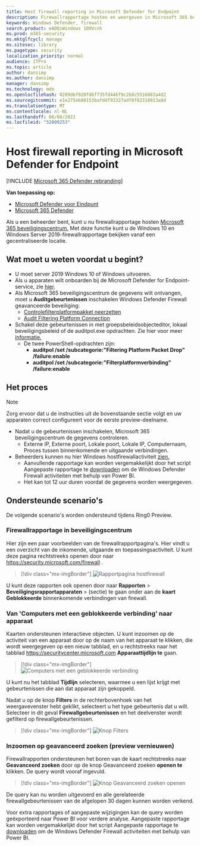 ```yaml
---
title: Host firewall reporting in Microsoft Defender for Endpoint
description: Firewallrapportage hosten en weergeven in Microsoft 365 beveiligingscentrum.
keywords: Windows Defender, firewall
search.product: eADQiWindows 10XVcnh
ms.prod: m365-security
ms.mktglfcycl: manage
ms.sitesec: library
ms.pagetype: security
localization_priority: normal
audience: ITPro
ms.topic: article
author: dansimp
ms.author: dansimp
manager: dansimp
ms.technology: mde
ms.openlocfilehash: 0289d6f920fd6ff35fd446f9c2b8c5516883a4d2
ms.sourcegitcommit: e1e275eb88153bafddf93327adf8f82318913a8d
ms.translationtype: MT
ms.contentlocale: nl-NL
ms.lasthandoff: 06/08/2021
ms.locfileid: "52809253"
---
```

# <a name="host-firewall-reporting-in-microsoft-defender-for-endpoint"></a>Host firewall reporting in Microsoft Defender for Endpoint

[!INCLUDE [Microsoft 365 Defender rebranding](../../includes/microsoft-defender.md)]

**Van toepassing op:**
- [Microsoft Defender voor Eindpunt](https://go.microsoft.com/fwlink/p/?linkid=2154037)
- [Microsoft 365 Defender](https://go.microsoft.com/fwlink/?linkid=2118804)

Als u een beheerder bent, kunt u nu firewallrapportage hosten [Microsoft 365 beveiligingscentrum.](https://security.microsoft.com) Met deze functie kunt u de Windows 10 en Windows Server 2019-firewallrapportage bekijken vanaf een gecentraliseerde locatie. 

## <a name="what-do-you-need-to-know-before-you-begin"></a>Wat moet u weten voordat u begint? 

- U moet server 2019 Windows 10 of Windows uitvoeren.
- Als u apparaten wilt onboarden bij de Microsoft Defender for Endpoint-service, zie [hier](onboard-configure.md). 
- Als Microsoft 365 beveiligingscentrum de gegevens wilt ontvangen, moet u **Auditgebeurtenissen** inschakelen Windows Defender Firewall geavanceerde beveiliging: 
    - [Controlefilterplatformpakket neerzetten](/windows/security/threat-protection/auditing/audit-filtering-platform-packet-drop)
    - [Audit Filtering Platform Connection](/windows/security/threat-protection/auditing/audit-filtering-platform-connection) 
- Schakel deze gebeurtenissen in met groepsbeleidsobjecteditor, lokaal beveiligingsbeleid of de auditpol.exe opdrachten. Zie hier voor meer [informatie.](/windows/win32/fwp/auditing-and-logging) 
    - De twee PowerShell-opdrachten zijn:
        - **auditpol /set /subcategorie:"Filtering Platform Packet Drop" /failure:enable** 
        - **auditpol /set /subcategorie:"Filterplatformverbinding" /failure:enable** 

## <a name="the-process"></a>Het proces
> [!NOTE]
> Zorg ervoor dat u de instructies uit de bovenstaande sectie volgt en uw apparaten correct configureert voor de eerste preview-deelname.

- Nadat u de gebeurtenissen inschakelen, Microsoft 365 beveiligingscentrum de gegevens controleren.
    - Externe IP, Externe poort, Lokale poort, Lokale IP, Computernaam, Proces tussen binnenkomende en uitgaande verbindingen.
- Beheerders kunnen nu hier Windows hostfirewallactiviteit [zien.](https://security.microsoft.com/firewall)
    - Aanvullende rapportage kan worden vergemakkelijkt door het script Aangepaste rapportage te [downloaden](https://github.com/microsoft/MDATP-PowerBI-Templates/tree/master/Firewall) om de Windows Defender Firewall activiteiten met behulp van Power BI. 
    - Het kan tot 12 uur duren voordat de gegevens worden weergegeven.

## <a name="supported-scenarios"></a>Ondersteunde scenario's
De volgende scenario's worden ondersteund tijdens Ring0 Preview. 

### <a name="firewall-reporting-in-security-center"></a>Firewallrapportage in beveiligingscentrum

Hier zijn een paar voorbeelden van de firewallrapportpagina's. Hier vindt u een overzicht van de inkomende, uitgaande en toepassingsactiviteit. U kunt deze pagina rechtstreeks openen door naar https://security.microsoft.com/firewall . 

> [!div class="mx-imgBorder"]
> ![Rapportpagina hostfirewall](\images\host-firewall-reporting-page.png)

U kunt deze rapporten ook openen door naar **Rapporten**  >  **Beveiligingsrapportapparaten**  >   (sectie) te gaan onder aan de **kaart Geblokkeerde** binnenkomende verbindingen van firewall.

### <a name="from-computers-with-a-blocked-connection-to-device"></a>Van 'Computers met een geblokkeerde verbinding' naar apparaat

Kaarten ondersteunen interactieve objecten. U kunt inzoomen op de activiteit van een apparaat door op de naam van het apparaat te klikken, die wordt weergegeven op een nieuw tabblad, en u rechtstreeks naar het tabblad https://securitycenter.microsoft.com **Apparaattijdlijn te** gaan. 

> [!div class="mx-imgBorder"]
> ![Computers met een geblokkeerde verbinding](\images\firewall-reporting-blocked-connection.png)

U kunt nu het tabblad **Tijdlijn** selecteren, waarmee u een lijst krijgt met gebeurtenissen die aan dat apparaat zijn gekoppeld. 

Nadat u op de knop **Filters** in de rechterbovenhoek van het weergavevenster hebt geklikt, selecteert u het type gebeurtenis dat u wilt. Selecteer in dit geval **Firewallgebeurtenissen** en het deelvenster wordt gefilterd op firewallgebeurtenissen. 

> [!div class="mx-imgBorder"]
> ![Knop Filters](\images\firewall-reporting-filters-button.png)

### <a name="drill-into-advanced-hunting-preview-refresh"></a>Inzoomen op geavanceerd zoeken (preview vernieuwen)

Firewallrapporten ondersteunen het boren van de kaart rechtstreeks naar **Geavanceerd zoeken** door op de knop Geavanceerd zoeken **openen te** klikken. De query wordt vooraf ingevuld. 

> [!div class="mx-imgBorder"]
> ![Knop Geavanceerd zoeken openen](\images\firewall-reporting-advanced-hunting.png)

De query kan nu worden uitgevoerd en alle gerelateerde firewallgebeurtenissen van de afgelopen 30 dagen kunnen worden verkend. 

Voor extra rapportages of aangepaste wijzigingen kan de query worden geëxporteerd naar Power BI voor verdere analyse. Aangepaste rapportage kan worden vergemakkelijkt door het script Aangepaste rapportage te [downloaden](https://github.com/microsoft/MDATP-PowerBI-Templates/tree/master/Firewall) om de Windows Defender Firewall activiteiten met behulp van Power BI. 

 